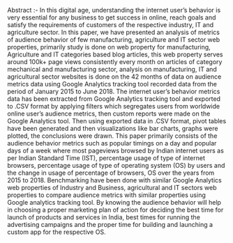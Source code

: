 Abstract :- In this digital age, understanding the internet user’s behavior is very essential for any business to get success in online, reach goals and satisfy the requirements of customers of the respective industry, IT and agriculture sector. In this paper, we have presented an analysis of metrics of audience behavior of few manufacturing, agriculture and IT sector web properties, primarily study is done on web property for manufacturing, Agriculture and IT categories based blog articles, this web property serves around 100k+ page views consistently every month on articles of category mechanical and manufacturing sector, analysis on manufacturing, IT and agricultural sector websites is done on the 42 months of data on audience metrics data using Google Analytics tracking tool recorded data from the period of January 2015 to June 2018. The internet user’s behavior metrics data has been extracted from Google Analytics tracking tool and exported to .CSV format by applying filters which segregates users from worldwide online user’s audience metrics, then custom reports were made on the Google Analytics tool. Then using exported data in .CSV format, pivot tables have been generated and then visualizations like bar charts, graphs were plotted, the conclusions were drawn. This paper primarily consists of the audience behavior metrics such as popular timings on a day and popular days of a week where most pageviews browsed by Indian internet users as per Indian Standard Time (IST), percentage usage of type of internet browsers, percentage usage of type of operating system (OS) by users and the change in usage of percentage of browsers, OS over the years from 2015 to 2018. Benchmarking have been done with similar Google Analytics web properties of Industry and Business, agricultural and IT sectors web properties to compare audience metrics with similar properties using Google analytics tracking tool. By knowing the audience behavior will help in choosing a proper marketing plan of action for deciding the best time for launch of products and services in India, best times for running the advertising campaigns and the proper time for building and launching a custom app for the respective OS.
